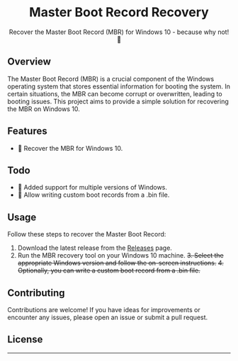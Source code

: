 <h1 align="center">
  Master Boot Record Recovery
</h1>

<p align="center">Recover the Master Boot Record (MBR) for Windows 10 - because why not! 🚀</p>

## Overview

The Master Boot Record (MBR) is a crucial component of the Windows operating system that stores essential information for booting the system. In certain situations, the MBR can become corrupt or overwritten, leading to booting issues. This project aims to provide a simple solution for recovering the MBR on Windows 10.

## Features

- 🔄 Recover the MBR for Windows 10.

## Todo

- 📂 Added support for multiple versions of Windows.
- 💾 Allow writing custom boot records from a .bin file.

## Usage

Follow these steps to recover the Master Boot Record:

1. Download the latest release from the [Releases]() page.
2. Run the MBR recovery tool on your Windows 10 machine.
~~3. Select the appropriate Windows version and follow the on-screen instructions.~~
~~4. Optionally, you can write a custom boot record from a .bin file.~~

## Contributing

Contributions are welcome! If you have ideas for improvements or encounter any issues, please open an issue or submit a pull request.

## License

---

